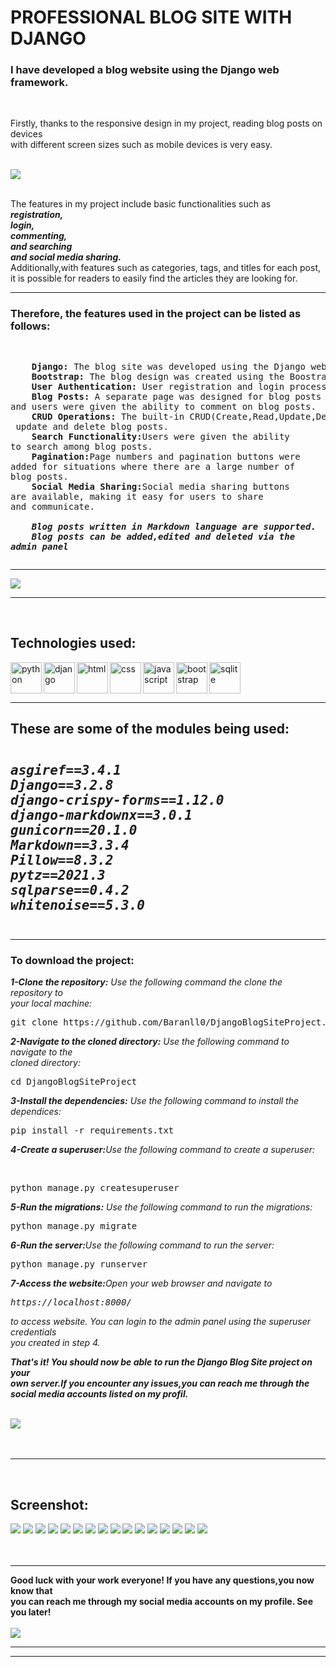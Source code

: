 ﻿<h1>PROFESSIONAL BLOG SITE WITH DJANGO</h1>
<h3>I have developed a blog website using the Django web framework.</h3>
<br>
<p>Firstly, thanks to the responsive design in my project, reading blog posts on devices <br> with different screen sizes such as mobile devices is very easy.</p>
<br>
<img src="https://media.giphy.com/media/cdGQHR4Qzefx6/giphy.gif"/>
<br><br>
<p>The features in my project include basic functionalities such as <br><i><b>registration,<br>login,<br>commenting,<br>and searching<br>and social media sharing.</b></i><br>
Additionally,with features such as categories, tags, and titles for each post,<br> it is possible for readers to easily find the articles they are looking for.</p>
<hr>
<h3>Therefore, the features used in the project can be listed as follows:<br></h3>
<pre>
<p>
    <b>Django:</b> The blog site was developed using the Django web framework.
    <b>Bootstrap:</b> The blog design was created using the Boostrap front-end library.
    <b>User Authentication:</b> User registration and login processes were implemented using Django's built-in User Authentication features.
    <b>Blog Posts:</b> A separate page was designed for blog posts<br>and users were given the ability to comment on blog posts.
    <b>CRUD Operations:</b> The built-in CRUD(Create,Read,Update,Delete) features of Django were used to allow the administrator to create,<br> update and delete blog posts.
    <b>Search Functionality:</b>Users were given the ability<br>to search among blog posts.
    <b>Pagination:</b>Page numbers and pagination buttons were<br>added for situations where there are a large number of<br>blog posts.
    <b>Social Media Sharing:</b>Social media sharing buttons<br>are available, making it easy for users to share<br>and communicate.<br>
    <b><i>Blog posts written in Markdown language are supported.</i></b>
    <b><i>Blog posts can be added,edited and deleted via the<br>admin panel</i></b></p></pre>
    <hr>
    <img src="https://media.giphy.com/media/eLucBrxHIGwygJ2YXt/giphy.gif">
    <hr>
    <br>
    <h2>Technologies used:</h2>
    <img src="https://raw.githubusercontent.com/github/explore/80688e429a7d4ef2fca1e82350fe8e3517d3494d/topics/python/python.png" width="50" align="left"              title="python">
    <img src="https://raw.githubusercontent.com/github/explore/7456fdff59816d37ef383a6c8f32a26ff7332db2/topics/django/django.png" align="left" width="50" title="django">
    <img src="https://raw.githubusercontent.com/github/explore/80688e429a7d4ef2fca1e82350fe8e3517d3494d/topics/html/html.png" align="left" width="50" title="html">
    <img src="https://raw.githubusercontent.com/github/explore/80688e429a7d4ef2fca1e82350fe8e3517d3494d/topics/css/css.png" align="left" width="50" title="css">
    <img src="https://raw.githubusercontent.com/github/explore/80688e429a7d4ef2fca1e82350fe8e3517d3494d/topics/javascript/javascript.png" align="left" width="50" title="javascript">
    <img src="https://raw.githubusercontent.com/github/explore/80688e429a7d4ef2fca1e82350fe8e3517d3494d/topics/bootstrap/bootstrap.png" align="left" width="50" title="bootstrap">
    <img src="https://raw.githubusercontent.com/github/explore/2d218e3aa252dc90eef269b34eeec1fbd15dc07e/topics/sqlite/sqlite.png"width="50" title="sqlite">
    <br>
    <hr>
    <h2>These are some of the <b>modules</b> being used:
    <pre><i><p>asgiref==3.4.1<br>Django==3.2.8<br>django-crispy-forms==1.12.0<br>django-markdownx==3.0.1<br>gunicorn==20.1.0<br>Markdown==3.3.4<br>Pillow==8.3.2<br>pytz==2021.3<br>sqlparse==0.4.2<br>whitenoise==5.3.0</p></i></pre>
    <hr>
    <h3><b>To download the project:</b></h3>
    <p><i><b>1-Clone the repository:</b> Use the following command the clone the repository to <br>your local machine:<br></i></p>
    <pre>git clone https://github.com/Baranll0/DjangoBlogSiteProject.git</pre>
    <p><i><b>2-Navigate to the cloned directory:</b> Use the following command to navigate to the<br>cloned directory:<br></i></p>
    <pre>cd DjangoBlogSiteProject</pre>
    <p><i><b>3-Install the dependencies:</b> Use the following command to install the dependices:<br></i></p>
    <pre>pip install -r requirements.txt</pre>
    <p><i><b>4-Create a superuser:</b>Use the following command to create a superuser:</i></p><br>
    <pre>python manage.py createsuperuser</pre>
    <p><i><b>5-Run the migrations:</b> Use the following command to run the migrations:</i></p>
    <pre>python manage.py migrate</pre>
    <p><i><b>6-Run the server:</b>Use the following command to run the server:</i></p>
    <pre>python manage.py runserver</pre>
    <p><i><b>7-Access the website:</b>Open your web browser and navigate to<pre>https://localhost:8000/</pre> to access website. You can login to the admin panel using the superuser credentials <br>you created in step 4.</i></p>
    <p><i><b>That's it! You should now be able to run the Django Blog Site project on your<br> own server.If you encounter any issues,you can reach me through the social media accounts listed on my profil.</b></i></p><br>
    <img src="https://media.giphy.com/media/8xImVraADPs4z0qEjA/giphy.gif"><br><br><br>
    <hr>
    <br>
    <h2>Screenshot:</h2>
    <img src="demo1.png">
    <img src="demo2.png">
    <img src="demo3.png">
    <img src="demo4.png">
    <img src="demo5.png">
    <img src="demo6.png">
    <img src="demo7.png">
    <img src="demo8.png">
    <img src="demo9.png">
    <img src="demo10.png">
    <img src="demo11.png">
    <img src="demo12.png">
    <img src="demo13.png">
    <img src="demo14.png">
    <img src="demo15.png">
    <img src="demo16.png">
    <br><br><br>
    <hr>
    <strong>Good luck with your work everyone! If you have any questions,you now know that<br> you can reach me through my social media accounts on my profile. See you later!</strong>
    <br><br>
    <img src="https://media.giphy.com/media/3o6EhGvKschtbrRjX2/giphy.gif">
    <hr><hr>

    

